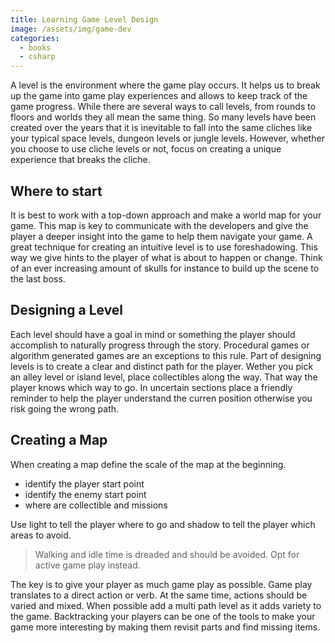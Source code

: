 ```yaml
---
title: Learning Game Level Design
image: /assets/img/game-dev
categories:
  - books
  - csharp
---
```


A level is the environment where the game play occurs. It helps us to break up
the game into game play experiences and allows to keep track of the game
progress. While there are several ways to call levels, from rounds to floors and
worlds they all mean the same thing. So many levels have been created over the
years that it is inevitable to fall into the same cliches like your typical
space levels, dungeon levels or jungle levels. However, whether you choose to
use cliche levels or not, focus on creating a unique experience that breaks the
cliche.

## Where to start

It is best to work with a top-down approach and make a world map for your game.
This map is key to communicate with the developers and give the player a deeper
insight into the game to help them navigate your game. A great technique for
creating an intuitive level is to use foreshadowing. This way we give hints to
the player of what is about to happen or change. Think of an ever increasing
amount of skulls for instance to build up the scene to the last boss.

## Designing a Level

Each level should have a goal in mind or something the player should accomplish
to naturally progress through the story. Procedural games or algorithm generated
games are an exceptions to this rule. Part of designing levels is to create a
clear and distinct path for the player. Wether you pick an alley level or island
level, place collectibles along the way. That way the player knows which way to
go. In uncertain sections place a friendly reminder to help the player
understand the curren position otherwise you risk going the wrong path.

## Creating a Map

When creating a map define the scale of the map at the beginning.

- identify the player start point
- identify the enemy start point
- where are collectible and missions

Use light to tell the player where to go and shadow to tell the player which
areas to avoid.

> Walking and idle time is dreaded and should be avoided. Opt for active game
> play instead.

The key is to give your player as much game play as possible. Game play
translates to a direct action or verb. At the same time, actions should be
varied and mixed. When possible add a multi path level as it adds variety to the
game. Backtracking your players can be one of the tools to make your game more
interesting by making them revisit parts and find missing items.
